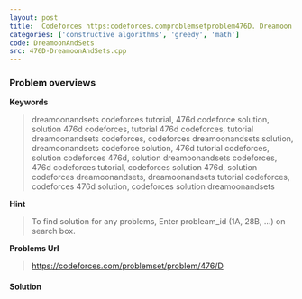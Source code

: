 ```yaml
---
layout: post
title:  Codeforces https:codeforces.comproblemsetproblem476D. Dreamoon and Sets solution
categories: ['constructive algorithms', 'greedy', 'math']
code: DreamoonAndSets
src: 476D-DreamoonAndSets.cpp
---
```

### **Problem overviews**

**Keywords**
> dreamoonandsets codeforces tutorial, 476d codeforce solution, solution 476d codeforces, tutorial 476d codeforces, tutorial dreamoonandsets codeforces, codeforces dreamoonandsets solution, dreamoonandsets codeforce solution, 476d tutorial codeforces, solution codeforces 476d, solution dreamoonandsets codeforces, 476d codeforces tutorial, codeforces solution 476d, solution codeforces dreamoonandsets, dreamoonandsets tutorial codeforces, codeforces 476d solution, codeforces solution dreamoonandsets

**Hint**
> To find solution for any problems, Enter probleam_id (1A, 28B, ...) on search box. 

**Problems Url**
> https://codeforces.com/problemset/problem/476/D

#### **Solution**



